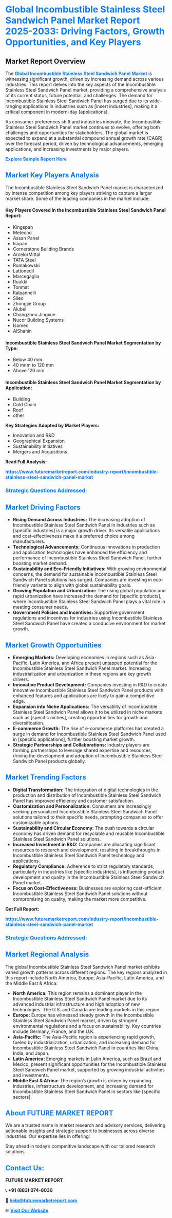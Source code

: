 <h1 style="color: #007BFF;">Global Incombustible Stainless Steel Sandwich Panel Market Report 2025-2033: Driving Factors, Growth Opportunities, and Key Players</h1>

<section id="overview">
<h2>Market Report Overview</h2>
<p>The <a href="https://www.futuremarketreport.com/industry-report/incombustible-stainless-steel-sandwich-panel-market" style="color: #007BFF; text-decoration: none;"><strong>Global Incombustible Stainless Steel Sandwich Panel Market</strong></a> is witnessing significant growth, driven by increasing demand across various industries. This report delves into the key aspects of the Incombustible Stainless Steel Sandwich Panel market, providing a comprehensive analysis of its current status, future potential, and challenges. The demand for Incombustible Stainless Steel Sandwich Panel has surged due to its wide-ranging applications in industries such as [insert industries], making it a critical component in modern-day [applications].</p>
<p>As consumer preferences shift and industries innovate, the Incombustible Stainless Steel Sandwich Panel market continues to evolve, offering both challenges and opportunities for stakeholders. The global market is expected to expand at a substantial compound annual growth rate (CAGR) over the forecast period, driven by technological advancements, emerging applications, and increasing investments by major players.</p>
</section>

<section id="overview">
<p><a href="https://www.futuremarketreport.com/request-sample/reportId=59117" style="color: #007BFF; text-decoration: none;"><strong>Explore Sample Report Here</strong></a></p>
</section>

<section id="key-players">
<h2 style="color: #007BFF;">Market Key Players Analysis</h2>
<p>The Incombustible Stainless Steel Sandwich Panel market is characterized by intense competition among key players striving to capture a larger market share. Some of the leading companies in the market include:</p>
<h4>Key Players Covered in the Incombustible Stainless Steel Sandwich Panel Report:</h4>
<ul><li>Kingspan</li><li>Metecno</li><li>Assan Panel</li><li>Isopan</li><li>Cornerstone Building Brands</li><li>ArcelorMittal</li><li>TATA Steel</li><li>Romakowski</li><li>Lattonedil</li><li>Marcegaglia</li><li>Ruukki</li><li>Tonmat</li><li>Italpannelli</li><li>Silex</li><li>Zhongjie Group</li><li>Alubel</li><li>Changzhou Jingxue</li><li>Nucor Building Systems</li><li>Isomec</li><li>AlShahin</li></ul>
<h4>Incombustible Stainless Steel Sandwich Panel Market Segmentation by Type:</h4>
<ul><li>Below 40 mm</li><li>40 mnm to 120 mm</li><li>Above 120 mm</li></ul>

<h4>Incombustible Stainless Steel Sandwich Panel Market Segmentation by Application:</h4>
<ul><li>Building</li><li>Cold Chain</li><li>Roof</li><li>other</li></ul>
<p><strong>Key Strategies Adopted by Market Players:</strong></p>
<ul>
<li>Innovation and R&D</li>
<li>Geographical Expansion</li>
<li>Sustainability Initiatives</li>
<li>Mergers and Acquisitions</li>
</ul>
</section>

<section>
<p><strong>Read Full Analysis: </strong></p><a href="https://www.futuremarketreport.com/industry-report/incombustible-stainless-steel-sandwich-panel-market" style="color: #007BFF; text-decoration: none;"><strong>https://www.futuremarketreport.com/industry-report/incombustible-stainless-steel-sandwich-panel-market</strong></a>
<h3 style="color: #007BFF;">Strategic Questions Addressed:</h3>
</section>

<section id="driving-factors">
<h2 style="color: #007BFF;">Market Driving Factors</h2>
<ul>
<li><strong>Rising Demand Across Industries:</strong> The increasing adoption of Incombustible Stainless Steel Sandwich Panel in industries such as [specific industries] is a major growth driver. Its versatile applications and cost-effectiveness make it a preferred choice among manufacturers.</li>
<li><strong>Technological Advancements:</strong> Continuous innovations in production and application technologies have enhanced the efficiency and performance of Incombustible Stainless Steel Sandwich Panel, further boosting market demand.</li>
<li><strong>Sustainability and Eco-Friendly Initiatives:</strong> With growing environmental concerns, the demand for sustainable Incombustible Stainless Steel Sandwich Panel solutions has surged. Companies are investing in eco-friendly variants to align with global sustainability goals.</li>
<li><strong>Growing Population and Urbanization:</strong> The rising global population and rapid urbanization have increased the demand for [specific products], where Incombustible Stainless Steel Sandwich Panel plays a vital role in meeting consumer needs.</li>
<li><strong>Government Policies and Incentives:</strong> Supportive government regulations and incentives for industries using Incombustible Stainless Steel Sandwich Panel have created a conducive environment for market growth.</li>
</ul>
</section>

<section id="growth-opportunities">
<h2 style="color: #007BFF;">Market Growth Opportunities</h2>
<ul>
<li><strong>Emerging Markets:</strong> Developing economies in regions such as Asia-Pacific, Latin America, and Africa present untapped potential for the Incombustible Stainless Steel Sandwich Panel market. Increasing industrialization and urbanization in these regions are key growth drivers.</li>
<li><strong>Innovative Product Development:</strong> Companies investing in R&D to create innovative Incombustible Stainless Steel Sandwich Panel products with enhanced features and applications are likely to gain a competitive edge.</li>
<li><strong>Expansion into Niche Applications:</strong> The versatility of Incombustible Stainless Steel Sandwich Panel allows it to be utilized in niche markets such as [specific niches], creating opportunities for growth and diversification.</li>
<li><strong>E-commerce Growth:</strong> The rise of e-commerce platforms has created a surge in demand for Incombustible Stainless Steel Sandwich Panel used in [specific applications], further boosting market growth.</li>
<li><strong>Strategic Partnerships and Collaborations:</strong> Industry players are forming partnerships to leverage shared expertise and resources, driving the development and adoption of Incombustible Stainless Steel Sandwich Panel products globally.</li>
</ul>
</section>

<section id="trending-factors">
<h2 style="color: #007BFF;">Market Trending Factors</h2>
<ul>
<li><strong>Digital Transformation:</strong> The integration of digital technologies in the production and distribution of Incombustible Stainless Steel Sandwich Panel has improved efficiency and customer satisfaction.</li>
<li><strong>Customization and Personalization:</strong> Consumers are increasingly seeking personalized Incombustible Stainless Steel Sandwich Panel solutions tailored to their specific needs, prompting companies to offer customizable options.</li>
<li><strong>Sustainability and Circular Economy:</strong> The push towards a circular economy has driven demand for recyclable and reusable Incombustible Stainless Steel Sandwich Panel solutions.</li>
<li><strong>Increased Investment in R&D:</strong> Companies are allocating significant resources to research and development, resulting in breakthroughs in Incombustible Stainless Steel Sandwich Panel technology and applications.</li>
<li><strong>Regulatory Compliance:</strong> Adherence to strict regulatory standards, particularly in industries like [specific industries], is influencing product development and quality in the Incombustible Stainless Steel Sandwich Panel market.</li>
<li><strong>Focus on Cost-Effectiveness:</strong> Businesses are exploring cost-efficient Incombustible Stainless Steel Sandwich Panel solutions without compromising on quality, making the market more competitive.</li>
</ul>
</section>

<section>
<p><strong>Get Full Report: </strong></p><a href="https://www.futuremarketreport.com/industry-report/incombustible-stainless-steel-sandwich-panel-market" style="color: #007BFF; text-decoration: none;"><strong>https://www.futuremarketreport.com/industry-report/incombustible-stainless-steel-sandwich-panel-market</strong></a>
<h3 style="color: #007BFF;">Strategic Questions Addressed:</h3>
</section>


<section id="regional-analysis">
<h2 style="color: #007BFF;">Market Regional Analysis</h2>
<p>The global Incombustible Stainless Steel Sandwich Panel market exhibits varied growth patterns across different regions. The key regions analyzed in this report include North America, Europe, Asia-Pacific, Latin America, and the Middle East & Africa:</p>
<ul>
<li><strong>North America:</strong> This region remains a dominant player in the Incombustible Stainless Steel Sandwich Panel market due to its advanced industrial infrastructure and high adoption of new technologies. The U.S. and Canada are leading markets in this region.</li>
<li><strong>Europe:</strong> Europe has witnessed steady growth in the Incombustible Stainless Steel Sandwich Panel market, driven by stringent environmental regulations and a focus on sustainability. Key countries include Germany, France, and the U.K.</li>
<li><strong>Asia-Pacific:</strong> The Asia-Pacific region is experiencing rapid growth, fueled by industrialization, urbanization, and increasing demand for Incombustible Stainless Steel Sandwich Panel in countries like China, India, and Japan.</li>
<li><strong>Latin America:</strong> Emerging markets in Latin America, such as Brazil and Mexico, present significant opportunities for the Incombustible Stainless Steel Sandwich Panel market, supported by growing industrial activities and investments.</li>
<li><strong>Middle East & Africa:</strong> The region’s growth is driven by expanding industries, infrastructure development, and increasing demand for Incombustible Stainless Steel Sandwich Panel in sectors like [specific sectors].</li>
</ul>
</section>

<footer>
<h2 style="color: #007BFF;">About FUTURE MARKET REPORT</h2>
<p>We are a trusted name in market research and advisory services, delivering actionable insights and strategic support to businesses across diverse industries. Our expertise lies in offering:</p>

<p>Stay ahead in today’s competitive landscape with our tailored research solutions.</p>

<h2 style="color: #007BFF;">Contact Us:</h2>
<p><strong>FUTURE MARKET REPORT</strong></p>
<p>📞 <strong>+91 (883) 074-8030</strong></p>
<p>📧 <strong><a href="mailto:help@futuremarketreport.com" style="color: #007BFF;">help@futuremarketreport.com</a></strong></p>
<p>🌐 <strong><a href="https://www.futuremarketreport.com/" style="color: #007BFF;">Visit Our Website</a></strong></p>
</footer>